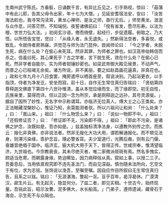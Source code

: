 生南州武宁陈氏。方垂髫，日诵数千言，有异比丘见之，引手熟视，惊曰：​「菇蒲中有此儿耶，告其父母令出家，年十七为大僧。​」见延安耆宿法安，安曰：​「汝苦海法航也，我寻常沟渎耳，黄龙心禅师，是汝之师，亟行无后。​」师至黄龙，泯泯与众作息，问答茫然，不知端倪。夜誓诸佛前曰：​「傥有省发，愿尽形寿。以法为檀，世世力弘大法。​」初阅玄沙语，倦而倚壁，起经行，步促遗履。俯取之，乃大悟。以所悟告宝觉，觉曰：​「从缘入者，永无退失。​」然新得法空者，多喜悦，或致乱，令就侍者房熟寐。洪觉范与师为法门昆仲。尝闻师论曰：​「今之学者，未脱生死，病在什么处？在偷心未死耳。然非其罪，为师者之罪也。如汉高帝绐韩信而杀之，信虽曰死，其心果死乎？古之学者，言下脱生死，效在什么处？在偷心已死。然非学者自能尔，实为师者钳锤妙密也。如梁武帝御大殿见侯景，不动声气，而景之心已枯竭无余矣。诸方所说，非不美丽，要之如赵昌画花逼真，非真花也。​」政和七年九月十八日食罢，掩房遣呼以栖首座至，叙说决别。乃起浴更衣，以手指顶，侍者为净发讫，安坐而寂。前十日，自作无生常住真归告铭曰：​「贤劫第四尊释迦文佛直下第四十八世孙惟清，虽从本觉应缘而生，而了缘即空。初无自性，氏族亲里，莫得而详。但以正因一念为所宗，承是厕释迦之远孙，其号灵源叟。​」据自了因所了妙性，无名字中示称谓耳。亦临济无位真人，傅大士之心王类矣。亦正法眼藏涅槃妙心，惟证乃知，余莫能测者欤。所以六祖问让和尚：​「什么处来？​」曰：​「嵩山来。​」祖曰：​「什么物恁么来？​」曰：​「说似一物即不中。​」祖曰：​「还假修证否？​」曰：​「修证即不无，污染即不得。​」祖曰：​「即此不污染，是诸佛之护念，汝既如是，吾亦如是。​」兹盖独标清净法身，以遵教外别传之宗。而拣云：报化非真佛，亦非说法者。然非无报化大功大用，谓若解通报化。而不顿见法身，则滞污染缘，乖护念旨，理必警省耳。夫少室道行，光腾后裔，则有云门偃，奋雄音绝唱于国中。临济玄，振大机大用于天下，皆得正传。世咸宗奉，惟清望临济，九世祖也。今宗教衰丧，其未尽绝灭者，唯二家微派斑斑有焉。然名多愧实，顾适当危寄。而朝露身缘，势迫晞坠，因力病释俗从真。叙如上事，以授二三子。吾委息后，当用依禀观究即不违先圣法门，而自见深益。慎勿随末法所向，乞空文于有位，求为志铭。张饰说以浼吾，至嘱至嘱。因自应作目所叙曰无生常住真归告，且系之以铭。铭曰：​「无涯湛海，瞥起一沤。亘乎百年，曷浮曷休。广漠清汉，歘生片云。有无起灭，隐显何分。了兹二者，即见实相。十世古今，始终现量。吾铭此旨，昭示汝曹。泥多佛大，水长船高。​」门弟子，遵师遗诫，藏骨石于海会，示生死不与众隔也。